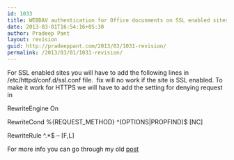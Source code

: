 ```yaml
---
id: 1033
title: WEBDAV authentication for Office docunments on SSL enabled sites
date: 2013-03-01T16:54:16+05:30
author: Pradeep Pant
layout: revision
guid: http://pradeeppant.com/2013/03/1031-revision/
permalink: /2013/03/01/1031-revision/
---
```

For SSL enabled sites you will have to add the following lines in /etc/httpd/conf.d/ssl.conf file.  fix will no work if the site is SSL enabled. To make it work for HTTPS we will have to add the setting for denying request in

RewriteEngine On

RewriteCond %{REQUEST_METHOD} ^(OPTIONS|PROPFIND)$ [NC]

RewriteRule ^.*$ – [F,L]

For more info you can go through my old [post](http://pradeeppant.com/2012/05/solving-authentication-problem-while-opening-office-documents-hosted-on-apache-in-ie8ie9-on-windows-7/ "Solving authentication problem while opening Office documents hosted on Apache in IE8/IE9 on Windows 7")